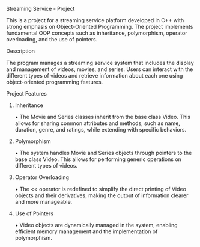 Streaming Service -  Project

This is a project for a streaming service platform developed in C++ with strong emphasis on Object-Oriented Programming. The project implements fundamental OOP concepts such as inheritance, polymorphism, operator overloading, and the use of pointers.

Description

The program manages a streaming service system that includes the display and management of videos, movies, and series. Users can interact with the different types of videos and retrieve information about each one using object-oriented programming features.

Project Features

1. Inheritance

	•	The Movie and Series classes inherit from the base class Video. This allows for sharing common attributes and methods, such as name, duration, genre, and ratings, while extending with specific behaviors.

2. Polymorphism

	•	The system handles Movie and Series objects through pointers to the base class Video. This allows for performing generic operations on different types of videos.

3. Operator Overloading

	•	The << operator is redefined to simplify the direct printing of Video objects and their derivatives, making the output of information clearer and more manageable.

4. Use of Pointers

	•	Video objects are dynamically managed in the system, enabling efficient memory management and the implementation of polymorphism.

